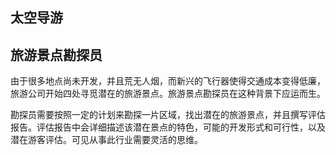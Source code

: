 ## 太空导游



## 旅游景点勘探员

由于很多地点尚未开发，并且荒无人烟，而新兴的飞行器使得交通成本变得低廉，旅游公司开始四处寻觅潜在的旅游景点。旅游景点勘探员在这种背景下应运而生。

勘探员需要按照一定的计划来勘探一片区域，找出潜在的旅游景点，并且撰写评估报告。评估报告中会详细描述该潜在景点的特色，可能的开发形式和可行性，以及潜在游客评估。可见从事此行业需要灵活的思维。
